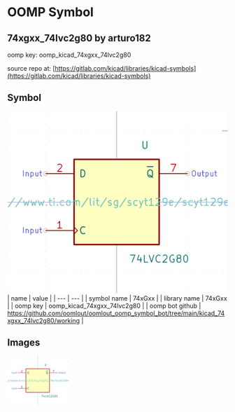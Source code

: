 # OOMP Symbol  
## 74xgxx_74lvc2g80  by arturo182  
  
oomp key: oomp_kicad_74xgxx_74lvc2g80  
  
source repo at: [https://gitlab.com/kicad/libraries/kicad-symbols](https://gitlab.com/kicad/libraries/kicad-symbols)  
## Symbol  
  
[![working.png](working_600.png)](working.png)  
| name | value | 
| --- | --- | 
| symbol name | 74xGxx | 
| library name | 74xGxx | 
| oomp key | oomp_kicad_74xgxx_74lvc2g80 | 
| oomp bot github | https://github.com/oomlout/oomlout_oomp_symbol_bot/tree/main/kicad_74xgxx_74lvc2g80/working | 
## Images  
  
[![working.png](working_140.png)](working.png)  
